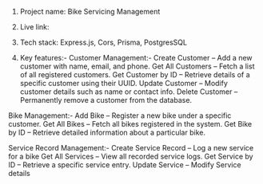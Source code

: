 1. Project name: Bike Servicing Management
2. Live link:
3. Tech stack: Express.js, Cors, Prisma, PostgresSQL


4. Key features:-
Customer Management:-
Create Customer – Add a new customer with name, email, and phone.
Get All Customers – Fetch a list of all registered customers.
Get Customer by ID – Retrieve details of a specific customer using their UUID.
Update Customer – Modify customer details such as name or contact info.
Delete Customer – Permanently remove a customer from the database.

Bike Management:-
Add Bike – Register a new bike under a specific customer.
Get All Bikes – Fetch all bikes registered in the system.
Get Bike by ID – Retrieve detailed information about a particular bike.

Service Record Management:-
Create Service Record – Log a new service for a bike
Get All Services – View all recorded service logs.
Get Service by ID – Retrieve a specific service entry.
Update Service – Modify Service details
